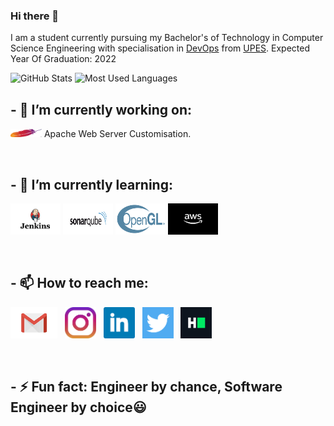
### Hi there 👋

I am a student currently pursuing my Bachelor's of Technology in Computer Science Engineering with specialisation in [DevOps](https://aws.amazon.com/devops/what-is-devops/) from [UPES](https://www.upes.ac.in/).
Expected Year Of Graduation: 2022

![GitHub Stats](https://github-readme-stats.vercel.app/api?username=Hridyanshu)
![Most Used Languages](https://github-readme-stats.vercel.app/api/top-langs/?username=Hridyanshu&layout=compact)
<br>

## - 🔭 I’m currently working on:
<p><img alt="Apache Logo" width="50px" src="https://github.com/Hridyanshu/Hridyanshu/blob/master/images/apacheLogo.jpg" /> Apache Web Server Customisation.</p>
<br>

## - 🌱 I’m currently learning:
<p><img alt="Jenkins" width="80px" height="50px" src="https://github.com/Hridyanshu/Hridyanshu/blob/master/images/jenkinsLogo.jpg" />
<img alt="sonarQube" width="80px" height="50px" src="https://github.com/Hridyanshu/Hridyanshu/blob/master/images/sonarqubeLogo.png" />
 <img alt="OpenGL" width="80px" height="50px" src="https://github.com/Hridyanshu/Hridyanshu/blob/master/images/openglLogo.png" />
 <img alt="AWS" width="80px" height="50px" src="https://github.com/Hridyanshu/Hridyanshu/blob/master/images/awsLogo.png" /></p>
<br>

## - 📫 How to reach me:
<p>
<a href="mailto:hridyanshusharma@gmail.com"><img height="50" src="https://github.com/Hridyanshu/Hridyanshu/blob/master/images/gmailLogo.png"></a>&nbsp;&nbsp;
  <a href="https://www.instagram.com/sharmahridyanshu/"><img height="50" src="https://github.com/Hridyanshu/Hridyanshu/blob/master/images/instagramLogo.jpg"></a>&nbsp;&nbsp;
<a href="https://www.linkedin.com/in/hridyanshu-sharma-2456356a/"><img height="50" src="https://github.com/Hridyanshu/Hridyanshu/blob/master/images/linkedinLogo.png"></a>&nbsp;&nbsp;
<a href="https://twitter.com/Hridyanshu_"><img height="50" src="https://github.com/Hridyanshu/Hridyanshu/blob/master/images/twitterLogo.png"></a>&nbsp;&nbsp;
<a href="https://www.hackerrank.com/Hridyanshu"><img height="50" src="https://github.com/Hridyanshu/Hridyanshu/blob/master/images/HackerRankLogo.png"></a>&nbsp;&nbsp;
</p>
<br>

## - ⚡ Fun fact: Engineer by chance, Software Engineer by choice😃

